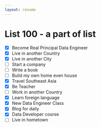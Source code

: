 ```yaml
---
layout: resume
---
```

# List 100 - a part of list

- [x] Become Real Principal Data Engineer
- [x] Live in another Country
- [x] Live in another City
- [ ] Start a company
- [ ] Write a book
- [ ] Build my own home even house
- [x] Travel Southeast Asia
- [x] Be Teacher
- [ ] Work in another Country
- [x] Learn foreign language
- [x] New Data Engineer Class
- [x] Blog for daily
- [x] Data Developer course
- [ ] Live in hometown
